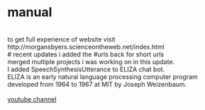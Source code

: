# manual
<br>
to get full experience of website visit<br>
http://morgansbyers.scienceontheweb.net/index.html<br>
# recent updates
i added the #urls back for short urls<br>
merged multiple projects i was working on in this update.<br>
I added SpeechSynthesisUtterance to ELIZA chat bot.<br>
ELIZA is an early natural language processing computer program<br>
developed from 1964 to 1967 at MIT by Joseph Weizenbaum.<br>
<br>
<a href="https://youtube.com/@jehovahsaysnetworth">
youtube channel</a>
<br>